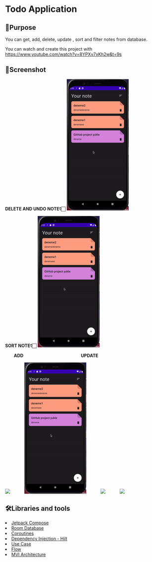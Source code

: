# Todo Application

## 🥳Purpose

You can get, add, delete, update , sort and filter notes from database.

You can watch and create this project with https://www.youtube.com/watch?v=8YPXv7xKh2w&t=9s

## 🌟Screenshot
<p float="left">
<b>DELETE AND UNDO NOTE👇🏻</b>
<img src="https://github.com/seymafirat/to-do-app/blob/main/update-note.gif" width="200" /> &emsp;&emsp;&emsp;

<b>SORT NOTE👇🏻</b>
<img src="https://github.com/seymafirat/to-do-app/blob/main/update-note.gif" width="200" />&emsp;&emsp;&emsp;
</p>

&emsp;&emsp;<b>ADD</b>&emsp;&emsp;&emsp;&emsp;&emsp;&emsp;&emsp;
&emsp;&emsp;&emsp;&emsp;&emsp;&emsp;<b>UPDATE</b>&emsp;&emsp;&emsp;&emsp;&emsp;&emsp;&emsp;

<p float="left">
  <img src="https://github.com/seymafirat/HepsiBuradaCaseStudy/blob/master/screen1.gif" width="200"/>&emsp;&emsp;&emsp;
  <img src="https://github.com/seymafirat/to-do-app/blob/main/update-note.gif" width="200" />&emsp;&emsp;&emsp;
  <img src="https://github.com/seymafirat/HepsiBuradaCaseStudy/blob/master/screen3.gif" width="200" />&emsp;&emsp;&emsp;
  <img src="https://github.com/seymafirat/HepsiBuradaCaseStudy/blob/master/screen4.gif" width="200" />&emsp;&emsp;&emsp;
</p>

## 🛠Libraries and tools

<li><a href="https://developer.android.com/jetpack/compose?gclid=CjwKCAjw9-KTBhBcEiwAr19ig9HauwNKjaxhqRFikCR3lQgUmEY0nrimD23FE2yHpyV8_FKAq2XkZhoC7pIQAvD_BwE&gclsrc=aw.ds">Jetpack Compose</a></li>
<li><a href="https://developer.android.com/training/data-storage/room">Room Database</a></li>
<li><a href="https://developer.android.com/topic/libraries/architecture/coroutines">Coroutines</a></li>

<li><a href="https://developer.android.com/training/dependency-injection/hilt-android">Dependency Injection - Hilt</a></li>

<li><a href="https://developer.android.com/topic/architecture/domain-layer">Use Case</a></li>

<li><a href="https://developer.android.com/kotlin/flow">Flow</a></li>

<li><a href="https://developer.android.com/topic/architecture">MVI Architecture</a></li>

